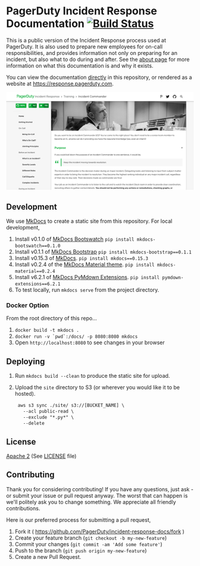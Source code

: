 # PagerDuty Incident Response Documentation [![Build Status](https://circleci.com/gh/PagerDuty/incident-response-docs/tree/master.svg?style=svg)](https://circleci.com/gh/PagerDuty/incident-response-docs)
This is a public version of the Incident Response process used at PagerDuty. It is also used to prepare new employees for on-call responsibilities, and provides information not only on preparing for an incident, but also what to do during and after. See the [about page](docs/about.md) for more information on what this documentation is and why it exists.

You can view the documentation [directly](/docs/index.md) in this repository, or rendered as a website at https://response.pagerduty.com.

[![PagerDuty Incident Response Documentation](screenshot.png)](https://response.pagerduty.com)

## Development
We use [MkDocs](http://www.mkdocs.org/) to create a static site from this repository. For local development,

1. Install v0.1.0 of [MkDocs Bootswatch](https://github.com/mkdocs/mkdocs-bootswatch) `pip install mkdocs-bootswatch==0.1.0`
1. Install v0.1.1 of [MkDocs Bootstrap](https://github.com/mkdocs/mkdocs-bootstrap) `pip install mkdocs-bootstrap==0.1.1`
1. Install v0.15.3 of [MkDocs](http://www.mkdocs.org/#installation). `pip install mkdocs==0.15.3`
1. Install v0.2.4 of the [MkDocs Material theme](https://github.com/squidfunk/mkdocs-material). `pip install mkdocs-material==0.2.4`
1. Install v6.2.1 of [MkDocs PyMdown Extensions](https://squidfunk.github.io/mkdocs-material/extensions/pymdown/). `pip install pymdown-extensions==6.2.1`
1. To test locally, run `mkdocs serve` from the project directory.

### Docker Option
From the root directory of this repo...
1. `docker build -t mkdocs .`
1. ``docker run -v `pwd`:/docs/ -p 8080:8080 mkdocs``
1. Open `http://localhost:8080` to see changes in your browser

## Deploying
1. Run `mkdocs build --clean` to produce the static site for upload.
1. Upload the `site` directory to S3 (or wherever you would like it to be hosted).

        aws s3 sync ./site/ s3://[BUCKET_NAME] \
          --acl public-read \
          --exclude "*.py*" \
          --delete

## License
[Apache 2](http://www.apache.org/licenses/LICENSE-2.0) (See [LICENSE](LICENSE) file)

## Contributing
Thank you for considering contributing! If you have any questions, just ask - or submit your issue or pull request anyway. The worst that can happen is we'll politely ask you to change something. We appreciate all friendly contributions.

Here is our preferred process for submitting a pull request,

1. Fork it ( https://github.com/PagerDuty/incident-response-docs/fork )
1. Create your feature branch (`git checkout -b my-new-feature`)
1. Commit your changes (`git commit -am 'Add some feature'`)
1. Push to the branch (`git push origin my-new-feature`)
1. Create a new Pull Request.
